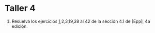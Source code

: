 # Taller 4

1. Resuelva los ejercicios [1](./Epp.md#411),2,3,19,38 al 42 de la sección 4.1 de [Epp], 4a edición.
